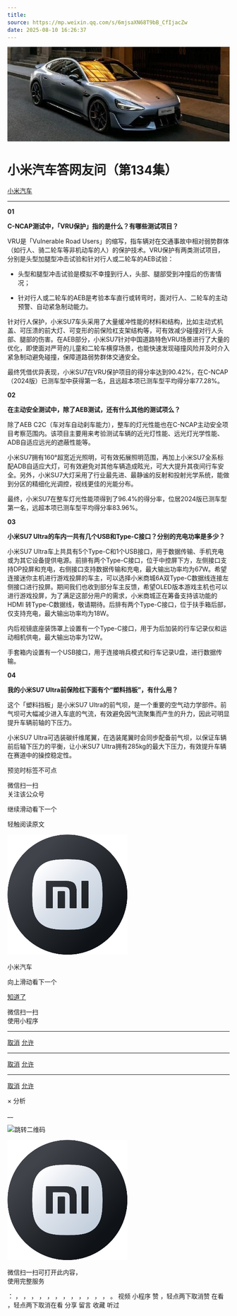```yaml
---
title: 
source: https://mp.weixin.qq.com/s/6mjsaXN68T9bB_CfIjacZw
date: 2025-08-10 16:26:37
---
```


![cover_image](images/img_a2b62899.jpg)


#  小米汽车答网友问（第134集）


[ 小米汽车 ](<javascript:void\(0\);>)

______

  

****01****

**C-NCAP测试中，「VRU保护」指的是什么？有哪些测试项目？**

VRU是「Vulnerable Road Users」的缩写，指车辆对在交通事故中相对弱势群体（如行人、骑二轮车等非机动车的人）的保护技术。VRU保护有两类测试项目，分别是头型加腿型冲击试验和针对行人或二轮车的AEB试验：

  * 头型和腿型冲击试验是模拟不幸撞到行人，头部、腿部受到冲撞后的伤害情况；

  * 针对行人或二轮车的AEB是考验本车直行或转弯时，面对行人、二轮车的主动预警、自动紧急制动能力。

针对行人保护，小米SU7车头采用了大量缓冲性能的材料和结构，比如主动式机盖、可压溃的前大灯、可变形的前保险杠支架结构等，可有效减少碰撞对行人头部、腿部的伤害。在AEB部分，小米SU7针对中国道路特色VRU场景进行了大量的优化，即使面对严苛的儿童和二轮车横穿场景，也能快速发现碰撞风险并及时介入紧急制动避免碰撞，保障道路弱势群体交通安全。

最终凭借优异表现，小米SU7在VRU保护项目的得分率达到90.42%，在C-NCAP（2024版）已测车型中获得第一名，且远超本项已测车型平均得分率77.28%。

**02**

**在主动安全测试中，除了AEB测试，还有什么其他的测试项么？**

除了AEB C2C（车对车自动刹车能力），整车的灯光性能也在C-NCAP主动安全项目考察范围内。该项目主要用来考验测试车辆的近光灯性能、远光灯光学性能、ADB自适应远光的遮蔽性能等。

小米SU7拥有160°超宽近光照明，可有效拓展照明范围，再加上小米SU7全系标配ADB自适应大灯，可有效避免对其他车辆造成眩光，可大大提升其夜间行车安全。另外，小米SU7大灯采用了行业最先进、最静谧的反射和投射光学系统，能做到分区的精细化光调控，视线更佳的光能分布。

最终，小米SU7在整车灯光性能项得到了96.4%的得分率，位居2024版已测车型第一名，远超本项已测车型平均得分率83.96%。

  

**03**

**小米SU7 Ultra的车内一共有几个USB和Type-C接口？分别的充电功率是多少？**

小米SU7 Ultra车上共具有5个Type-C和1个USB接口，用于数据传输、手机充电或为其它设备提供电源。前排有两个Type-C接口，位于中控屏下方，左侧接口支持DP投屏和充电，右侧接口支持数据传输和充电，最大输出功率均为67W。希望连接迷你主机进行游戏投屏的车主，可以选择小米商城6A双Type-C数据线连接左侧接口进行投屏。期间我们也收到部分车主反馈，希望OLED版本游戏主机也可以进行游戏投屏，为了满足这部分用户的需求，小米商城正在筹备支持该功能的HDMI 转Type-C数据线，敬请期待。后排有两个Type-C接口，位于扶手箱后部，仅支持充电，最大输出功率均为18W。

内后视镜底座装饰罩上设置有一个Type-C接口，用于为后加装的行车记录仪和运动相机供电，最大输出功率为12W。

手套箱内设置有一个USB接口，用于连接哨兵模式和行车记录U盘，进行数据传输。

  

****04****

**我的小米SU7 Ultra前保险杠下面有个“塑料挡板”，有什么用？**

这个「塑料挡板」是小米SU7 Ultra的前气坝，是一个重要的空气动力学部件。前气坝可大幅减少进入车底的气流，有效避免因气流聚集而产生的升力，因此可明显提升车辆前轴的下压力。

小米SU7 Ultra可选装碳纤维尾翼，在选装尾翼时会同步配备前气坝，以保证车辆前后轴下压力的平衡，让小米SU7 Ultra拥有285kg的最大下压力，有效提升车辆在赛道中的操控稳定性。

  

  

  

[](<>)[](<>)

预览时标签不可点

微信扫一扫  
关注该公众号

继续滑动看下一个

轻触阅读原文

![img_97d833da.jpg](images/img_97d833da.jpg)

小米汽车 

向上滑动看下一个

[知道了](<javascript:;>)

微信扫一扫  
使用小程序

****

[取消](<javascript:void\(0\);>) [允许](<javascript:void\(0\);>)

****

[取消](<javascript:void\(0\);>) [允许](<javascript:void\(0\);>)

****

[取消](<javascript:void\(0\);>) [允许](<javascript:void\(0\);>)

× 分析

__

![跳转二维码]()

![作者头像](images/img_97d833da.jpg)

微信扫一扫可打开此内容，  
使用完整服务

： ， ， ， ， ， ， ， ， ， ， ， ， 。 视频 小程序 赞 ，轻点两下取消赞 在看 ，轻点两下取消在看 分享 留言 收藏 听过